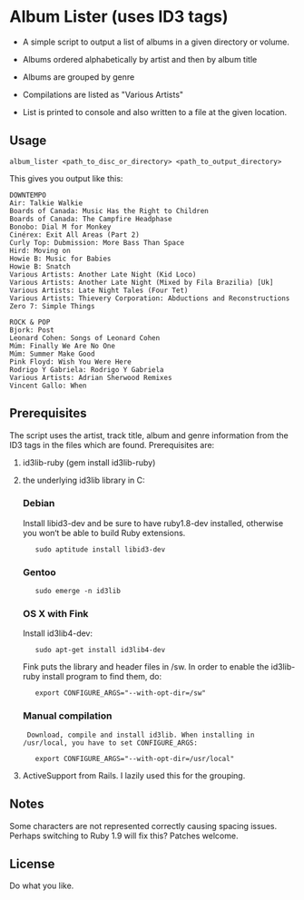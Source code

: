Album Lister (uses ID3 tags)
============================

- A simple script to output a list of albums in a given directory or volume. 

- Albums ordered alphabetically by artist and then by album title

- Albums are grouped by genre

- Compilations are listed as "Various Artists"

- List is printed to console and also written to a file at the given location.

Usage
-----

    album_lister <path_to_disc_or_directory> <path_to_output_directory>
    
This gives you output like this:

    DOWNTEMPO
    Air: Talkie Walkie
    Boards of Canada: Music Has the Right to Children
    Boards of Canada: The Campfire Headphase
    Bonobo: Dial M for Monkey
    Cinérex: Exit All Areas (Part 2)
    Curly Top: Dubmission: More Bass Than Space
    Hird: Moving on
    Howie B: Music for Babies
    Howie B: Snatch
    Various Artists: Another Late Night (Kid Loco)
    Various Artists: Another Late Night (Mixed by Fila Brazilia) [Uk]
    Various Artists: Late Night Tales (Four Tet)
    Various Artists: Thievery Corporation: Abductions and Reconstructions
    Zero 7: Simple Things
    
    ROCK & POP
    Bjork: Post
    Leonard Cohen: Songs of Leonard Cohen
    Múm: Finally We Are No One
    Múm: Summer Make Good
    Pink Floyd: Wish You Were Here
    Rodrigo Y Gabriela: Rodrigo Y Gabriela
    Various Artists: Adrian Sherwood Remixes
    Vincent Gallo: When
    
Prerequisites
-------------

The script uses the artist, track title, album and genre information from the ID3 tags in the files which are found. Prerequisites are:

1. id3lib-ruby (gem install id3lib-ruby)
  
2. the underlying id3lib library in C:

    ### Debian
  
    Install libid3-dev and be sure to have ruby1.8-dev installed, otherwise you won‘t be able to build Ruby extensions.

          sudo aptitude install libid3-dev
    
    ### Gentoo
      
          sudo emerge -n id3lib
    
    ### OS X with Fink
    
    Install id3lib4-dev:

          sudo apt-get install id3lib4-dev
    
    Fink puts the library and header files in /sw. In order to enable the id3lib-ruby install program to find them, do:

          export CONFIGURE_ARGS="--with-opt-dir=/sw"
    
    ### Manual compilation
    
        Download, compile and install id3lib. When installing in /usr/local, you have to set CONFIGURE_ARGS:

          export CONFIGURE_ARGS="--with-opt-dir=/usr/local"

4. ActiveSupport from Rails. I lazily used this for the grouping.

Notes
-----

Some characters are not represented correctly causing spacing issues. Perhaps switching to Ruby 1.9 will fix this? Patches welcome.    

License
-------

Do what you like.
